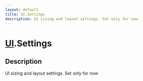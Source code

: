 ```yaml
---
layout: default
title: UI.Settings
description: UI sizing and layout settings. Set only for now
---
```

# [UI]({{site.url}}/Pages/Reference/UI.html).Settings

## Description
UI sizing and layout settings. Set only for now

